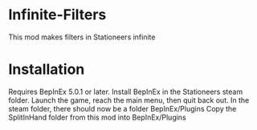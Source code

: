 # Infinite-Filters
This mod makes filters in Stationeers infinite

# Installation
Requires BepInEx 5.0.1 or later.
Install BepInEx in the Stationeers steam folder.
Launch the game, reach the main menu, then quit back out.
In the steam folder, there should now be a folder BepInEx/Plugins
Copy the SplitInHand folder from this mod into BepInEx/Plugins
